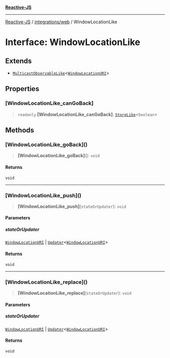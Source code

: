[**Reactive-JS**](../../../README.md)

***

[Reactive-JS](../../../README.md) / [integrations/web](../README.md) / WindowLocationLike

# Interface: WindowLocationLike

## Extends

- [`MulticastObservableLike`](../../../computations/interfaces/MulticastObservableLike.md)\<[`WindowLocationURI`](WindowLocationURI.md)\>

## Properties

### \[WindowLocationLike\_canGoBack\]

> `readonly` **\[WindowLocationLike\_canGoBack\]**: [`StoreLike`](../../../computations/interfaces/StoreLike.md)\<`boolean`\>

## Methods

### \[WindowLocationLike\_goBack\]()

> **\[WindowLocationLike\_goBack\]**(): `void`

#### Returns

`void`

***

### \[WindowLocationLike\_push\]()

> **\[WindowLocationLike\_push\]**(`stateOrUpdater`): `void`

#### Parameters

##### stateOrUpdater

[`WindowLocationURI`](WindowLocationURI.md) | [`Updater`](../../../functions/type-aliases/Updater.md)\<[`WindowLocationURI`](WindowLocationURI.md)\>

#### Returns

`void`

***

### \[WindowLocationLike\_replace\]()

> **\[WindowLocationLike\_replace\]**(`stateOrUpdater`): `void`

#### Parameters

##### stateOrUpdater

[`WindowLocationURI`](WindowLocationURI.md) | [`Updater`](../../../functions/type-aliases/Updater.md)\<[`WindowLocationURI`](WindowLocationURI.md)\>

#### Returns

`void`
